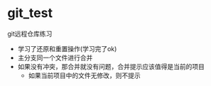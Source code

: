 # git_test
git远程仓库练习
- 学习了还原和重置操作(学习完了ok)
- 主分支同一个文件进行合并
- 如果没有冲突，那合并就没有问题，合并提示应该值得是当前的项目
	- 如果当前项目中的文件无修改，则不提示 